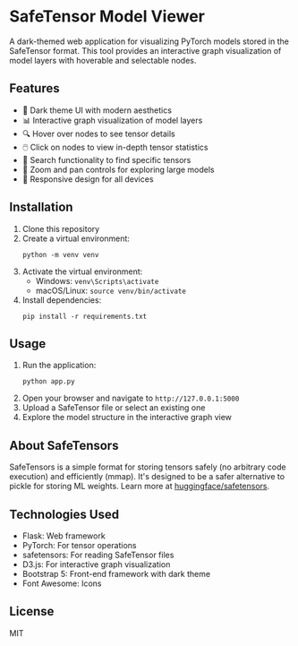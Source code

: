 # SafeTensor Model Viewer

A dark-themed web application for visualizing PyTorch models stored in the SafeTensor format. This tool provides an interactive graph visualization of model layers with hoverable and selectable nodes.

## Features

- 🌙 Dark theme UI with modern aesthetics
- 📊 Interactive graph visualization of model layers
- 🔍 Hover over nodes to see tensor details
- 🖱️ Click on nodes to view in-depth tensor statistics
- 🔎 Search functionality to find specific tensors
- 🔄 Zoom and pan controls for exploring large models
- 📱 Responsive design for all devices

## Installation

1. Clone this repository
2. Create a virtual environment:
   ```
   python -m venv venv
   ```
3. Activate the virtual environment:
   - Windows: `venv\Scripts\activate`
   - macOS/Linux: `source venv/bin/activate`
4. Install dependencies:
   ```
   pip install -r requirements.txt
   ```

## Usage

1. Run the application:
   ```
   python app.py
   ```
2. Open your browser and navigate to `http://127.0.0.1:5000`
3. Upload a SafeTensor file or select an existing one
4. Explore the model structure in the interactive graph view

## About SafeTensors

SafeTensors is a simple format for storing tensors safely (no arbitrary code execution) and efficiently (mmap). It's designed to be a safer alternative to pickle for storing ML weights. Learn more at [huggingface/safetensors](https://github.com/huggingface/safetensors).

## Technologies Used

- Flask: Web framework
- PyTorch: For tensor operations
- safetensors: For reading SafeTensor files
- D3.js: For interactive graph visualization
- Bootstrap 5: Front-end framework with dark theme
- Font Awesome: Icons

## License

MIT
